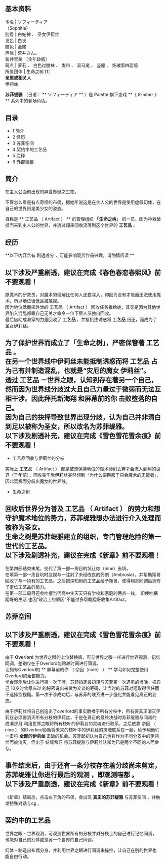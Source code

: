 **基本资料**  
---  
本名  |  ソフィーティア    
（Sophitia）  
别号  |  白蛇神  、  圣女伊莉丝   
发色  |  白发   
瞳色  |  金瞳   
声优  |  荒井さん。    
新井里美  （全年龄版）  
萌点  |  萝莉  、  白色过膝袜  、  发带  、  双马尾  、  竖瞳  、  突破第四面墙   
所属团体  |  生命之树  [1]   
**亲属或相关人**  
伊莉丝  
  
**苏菲缇雅** （日语： ** ソフィーティア  ** ）是  Palette  旗下游戏 **《 9-nine-  》 ** 系列中的登场角色。

##  目录

  * 1  简介 
  * 2  经历 
  * 3  苏菲空间 
  * 4  契约中的工艺品 
  * 5  注释 
  * 6  外部链接 

##  简介

在主人公面前出现的异世界谜之生物。

不管怎么看是有点奇怪的布偶，据她所说这是在主人公的世界是使用虚假幻体，在自己的世界则是美少女的姿态。

自称是 ** 工艺品  （  Artifact  ）  ** 的管理组织 **「生命之树」**
的一员，因为神器破损而来到主人公的世界，并透过翔来回收流落到这个世界的 **工艺品** 。

##  经历

**以下内容含有 剧透成分  ，可能影响观赏作品兴趣，请酌情阅读 **

以下涉及严重剧透，建议在完成《春色春恋春熙风》前不要观看！  
---  
原魔术的研究员，对魔术的理解比任何人还要深入，却因为没有才能而无法使用魔术，所以地位很低且被蔑视。  
因为地位低而把外泄的  工艺品  （  Artifact  ）  回收任务推给她，其实是因为其他世界陷入混乱都跟自己无关才命令一位下层人员独自回收。  
最后借助成濑家的力量回收了 **工艺品** ，并抵抗住诱惑将 **工艺品** 归还，而成为了圣女伊莉丝。  
  
为了保护世界而成立了「生命之树」，严密保管著 **工艺品** 。  
在另一个世界线中伊莉丝未能抵制诱惑而将 **工艺品** 占为己有并制造混乱，也就是“灾厄的魔女 伊莉丝”。  
透过 **工艺品** －世界之眼，认知到存在著另一个自己，然而因为世界线分歧过大且自己力量过于微弱而无法互相干涉。因此拜托新海翔  和屏幕前的你
击败堕落的自己。  
因为自己的抉择导致世界出现分歧，认为自己并非清白到足以被称为圣女，所以改名为苏菲缇雅。  
以下涉及剧透补充，建议在完成《雪色雪花雪余痕》前不要观看！  
---  
  
  * 工艺品回收与伊莉丝的分枝   

实际上  工艺品  （  Artifact  ）
都是被想保持地位的魔术师们丢弃才会流入到翔的世界（千年前），回收完毕后伊莉丝突然想到「为什么要臣服于只会魔术的无能者」，因此契机而分歧出魔女的世界线。  

  * 生命之树   

回收后世界分为普及  工艺品  （  Artifact  ）  的势力和想守护魔术地位的势力，苏菲缇雅想办法进行介入处理而被称为圣女。  
生命之树是苏菲缇雅建立的组织，专门管理危险的第一世代的工艺品。  
以下涉及剧透补充，建议在完成《新章》前不要观看！  
---  
在第四部结束末尾，交代了第一部一周目的坑让你（nine）去填。  
在填第一部一周目坑时监视与一注射了未经改良的药剂（Ambrosia），并帮助翔哥回收了与一持有的工艺品。之后把探知用的工艺品给予翔哥，使得翔哥同调后拥有了定位工艺品的能力。  
在第一部二周目还会吐槽当代高中生天天只有学校和家庭的两点一线。  即使吐糟翔哥的生活 也因“政治上的原因”不能过多帮助翔哥收集Artifact。  
  
##  苏菲空间

以下涉及严重剧透，建议在完成《雪色雪花雪余痕》前不要观看！  
---  
  
由于 **Overlord** 为世界之眼的上位替换版，可与世界之眼一样进行世界观测、记忆同调，差别仅在于Overlord能跨越时间进行同调。  
让拥有Overlord的 ** 屏幕前的你  （  奈因（nine）  ）  ** 学习如何完整使用Overlord的全部能力。  
学会观测后让你进行第一次干涉，苏菲指定最初翔与苏菲第一次遇见的当晚，把自己  10岁时曾尿床过
的秘密说出来做为交谈的筹码，让当时的苏菲对翔取得信任而不选择监视翔。第一次干涉成功后，与苏菲的联系进一步强化并能看见真正的姿态。  
  
由于伊莉丝将自己创造出了overlord的事实散播于所有分枝中，所有要真正消灭伊莉丝必须要消灭所有分枝的伊莉丝，于是在真正的最终决战时苏菲缇雅与同调的
成濑沙月  利用世界之眼将所有枝叶的伊莉丝的灵魂进行联系，之后依靠  奈因  （  nine  ）
的Overlord协助将未来的枝叶中的伊莉丝的灵魂联系在一起，给予翔他们一击将 **全部的伊莉丝**
击破的机会。苏菲起初认为自己也将作为不同分支中的伊莉丝而被消灭，但出于  结城希亚  将苏菲缇雅与伊莉丝认知为已是两个不同的人而幸存。  
  
事件结束后，由于还有一条分枝存在着分歧尚未剪定，苏菲缇雅让你进行最后的观测  ，即观测喵都  。  
以下涉及严重剧透，建议在完成《新章》前不要观看！  
---  
《新章》结局后，点击左下角的布偶，会出现 **真正的苏菲缇雅** 与苏菲空间  ，并触发特殊对话与cg  。  
  
##  契约中的工艺品

世界之眼 - 世界观测，可观测世界所有的分枝并对分枝上的自己进行记忆同调，也能对自己的幻体或是另一个世界的自己同调。

幻体 - 制造出布偶分身，并利用世界之眼进行同调来操控，让自己在别的世界也能自由行动。